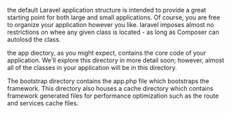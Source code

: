 the default Laravel application structure is intended to provide a great starting point for both large and small applications. Of course, you are free to organize your application however you like. laravel imposes almost no restrictions on whee any given class is located - as long as Composer can autolosd the class. 

the app diectory, as you might expect, contains the core code of your application. We'll explore this directory in more detail soon; however, almost all of the classes in your application will be in this directory.

The bootstrap directory contains the app.php file which bootstraps the framework. This directory also houses a cache directory which contains framework generated files for performance optimization such as the route and services cache files. 
